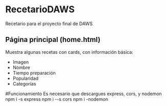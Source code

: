 # RecetarioDAWS
Recetario para el proyecto final de DAWS
## Página principal (home.html)
Muestra algunas recetas con cards, con información básica:
- Imagen
- Nombre
- Tiempo preparación
- Popularidad
- Categorías

#Funcionamiento 
Es necesario que descargues express, cors, y nodemon 
npm i -s express
npm i --s cors
npm i -nodemon